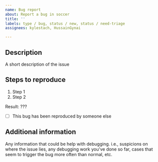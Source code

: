 ```yaml
---
name: Bug report
about: Report a bug in soccer
title: ''
labels: type / bug, status / new, status / need-triage
assignees: kylestach, HussainGynai

---
```


## Description
A short description of the issue

## Steps to reproduce
1. Step 1
2. Step 2

Result: ???

- [ ] This bug has been reproduced by someone else

## Additional information
Any information that could be help with debugging. i.e., suspicions on where the issue lies, any debugging work you've done so far, cases that seem to trigger the bug more often than normal, etc.
